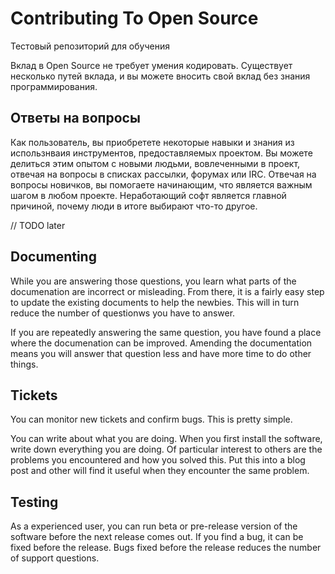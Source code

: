 # Contributing To Open Source

Тестовый репозиторий для обучения

Вклад в Open Source не требует умения кодировать. Существует несколько путей вклада, и вы можете вносить свой вклад без знания программирования.

## Ответы на вопросы

Как пользователь, вы приобретете некоторые навыки и знания из использнваия инструментов, предоставляемых проектом.
Вы можете делиться этим опытом с новыми людьми, вовлеченными в проект, отвечая на вопросы в списках рассылки, форумах или IRC. Отвечая на вопросы новичков, вы помогаете начинающим, что является важным шагом в любом проекте. Неработающий софт является главной причиной, почему люди в итоге выбирают что-то другое.

// TODO later
## Documenting

While you are answering those questions, you learn what parts of the documenation are incorrect or misleading.  From there, it is a fairly easy step to update the existing documents to help the newbies.  This will in turn reduce the number of questionws you have to answer.

If you are repeatedly answering the same question, you have found a place where the documenation can be improved.  Amending the documentation means you will answer that question less and have more time to do other things.

## Tickets

You can monitor new tickets and confirm bugs.  This is pretty simple.

You can write about what you are doing.  When you first install the software, write down everything you are doing. Of particular interest to others are the problems you encountered and how you solved this.  Put this into a blog post and other will find it useful when they encounter the same problem.

## Testing

As a experienced user, you can run beta or pre-release version of the software before the next release comes out. If you find a bug, it can be fixed before the release.  Bugs fixed before the release reduces the number of support questions.

